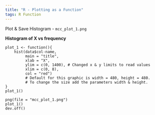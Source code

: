 ```yaml
---
title: "R - Plotting as a Function"
tags: R Function
---
```



Plot & Save Histogram - `mcc_plot_1.png`

**Histogram of X vs frequency**

```{r}
plot_1 <- function(){
    hist(data$col-name, 
         main = "title",
         xlab = "X",
         ylim = c(0, 1400), # Changed x & y limits to read values
         xlim = c(0, 8),
         col = "red")
         # Default for this graphic is width = 480, height = 480.
         # To change the size add the parameters width & height.
}
plot_1()

png(file = "mcc_plot_1.png")
plot_1()
dev.off()
```
